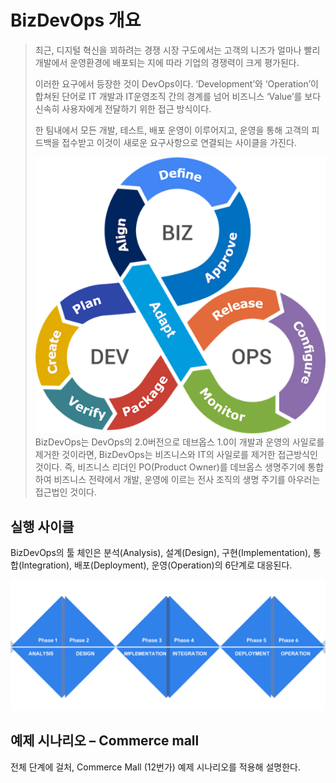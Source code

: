 # BizDevOps 개요

> 최근, 디지털 혁신을 꾀하려는 경쟁 시장 구도에서는 고객의 니즈가 얼마나 빨리 개발에서 운영환경에 배포되는 지에 따라 기업의 경쟁력이 크게 평가된다.
> 
> 이러한 요구에서 등장한 것이 DevOps이다. ‘Development’와 ‘Operation’이 합쳐된 단어로 IT 개발과
> IT운영조직 간의 경계를 넘어 비즈니스 ‘Value’를 보다 신속히 사용자에게 전달하기 위한 접근 방식이다.
> 
> 한 팀내에서 모든 개발, 테스트, 배포 운영이 이루어지고, 운영을 통해 고객의 피드백을 접수받고 이것이 새로운 요구사항으로 연결되는 사이클을 가진다.
> 
> ![](/img/03_Bizdevops/01/image14.png)
> BizDevOps는 DevOps의 2.0버전으로 데브옵스 1.0이 개발과 운영의 사일로를 제거한 것이라면, BizDevOps는 비즈니스와 IT의 사일로를 제거한 접근방식인 것이다.
> 즉, 비즈니스 리더인 PO(Product Owner)를 데브옵스 생명주기에 통합하여 비즈니스 전략에서 개발, 운영에
> 이르는 전사 조직의 생명 주기를 아우러는 접근법인 것이다.

## **실행 사이클**

BizDevOps의 툴 체인은 분석(Analysis), 설계(Design), 구현(Implementation),
통합(Integration), 배포(Deployment), 운영(Operation)의 6단계로 대응된다.

![](/img/03_Bizdevops/01/image15.png)

## **예제 시나리오 – Commerce mall**

전체 단계에 걸처, Commerce Mall (12번가) 예제 시나리오를 적용해 설명한다.